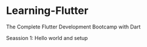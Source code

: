 # Learning-Flutter
The Complete Flutter Development Bootcamp with Dart

Seassion 1: Hello world and setup
